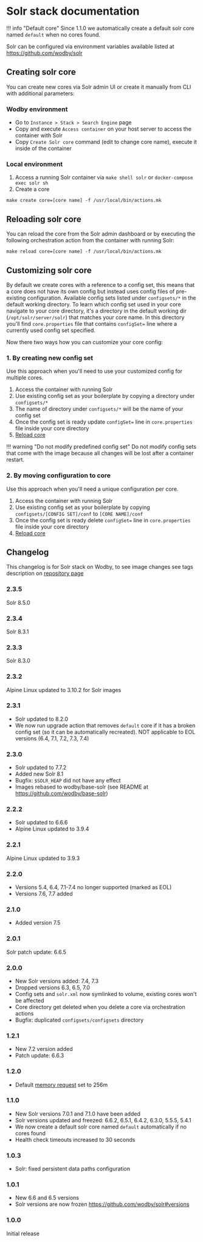 # Solr stack documentation

!!! info "Default core" 
    Since 1.1.0 we automatically create a default solr core named `default` when no cores found.

Solr can be configured via environment variables available listed at https://github.com/wodby/solr

## Creating solr core

You can create new cores via Solr admin UI or create it manually from CLI with additional parameters:

### Wodby environment

* Go to `Instance > Stack > Search Engine` page
* Copy and execute `Access container` on your host server to access the container with Solr
* Copy `Create Solr core` command (edit to change core name), execute it inside of the container

### Local environment

1. Access a running Solr container via `make shell solr` or `docker-compose exec solr sh`
2. Create a core
```shell
make create core=[core name] -f /usr/local/bin/actions.mk
```

## Reloading solr core

You can reload the core from the Solr admin dashboard or by executing the following orchestration action from the container with running Solr:
```shell
make reload core=[core name] -f /usr/local/bin/actions.mk
```  

## Customizing solr core

By default we create cores with a reference to a config set, this means that a core does not have its own config but instead uses config files of pre-existing configuration. Available config sets listed under `configsets/*` in the default working directory. To learn which config set used in your core navigate to your core directory, it's a directory in the default working dir (`/opt/solr/server/solr`) that matches your core name. In this directory you'll find `core.properties` file that contains `configSet=` line where a currently used config set specified.

Now there two ways how you can customize your core config:

### 1. By creating new config set

Use this approach when you'll need to use your customized config for multiple cores. 

1. Access the container with running Solr
2. Use existing config set as your boilerplate by copying a directory under `configsets/*`
3. The name of directory under `configsets/*` will be the name of your config set
4. Once the config set is ready update `configSet=` line in `core.properties` file inside your core directory
5. [Reload core](#reloading-solr-core)

!!! warning "Do not modify predefined config set"
    Do not modify config sets that come with the image because all changes will be lost after a container restart.

### 2. By moving configuration to core

Use this approach when you'll need a unique configuration per core. 

1. Access the container with running Solr
2. Use existing config set as your boilerplate by copying `configsets/[CONFIG SET]/conf` to `[CORE NAME]/conf`
3. Once the config set is ready delete `configSet=` line in `core.properties` file inside your core directory
4. [Reload core](#reloading-solr-core)

## Changelog

This changelog is for Solr stack on Wodby, to see image changes see tags description on [repository page](https://github.com/wodby/solr/releases)

### 2.3.5

Solr 8.5.0 

### 2.3.4

Solr 8.3.1

### 2.3.3

Solr 8.3.0

### 2.3.2

Alpine Linux updated to 3.10.2 for Solr images

### 2.3.1

- Solr updated to 8.2.0
- We now run upgrade action that removes `default` core if it has a broken config set (so it can be automatically recreated). NOT applicable to EOL versions (6.4, 7.1, 7.2, 7.3, 7.4)

### 2.3.0

- Solr updated to 7.7.2
- Added new Solr 8.1 
- Bugfix: `$SOLR_HEAP` did not have any effect
- Images rebased to wodby/base-solr (see README at https://github.com/wodby/base-solr)

### 2.2.2

- Solr updated to 6.6.6
- Alpine Linux updated to 3.9.4

### 2.2.1

Alpine Linux updated to 3.9.3

### 2.2.0

- Versions 5.4, 6.4, 7.1-7.4 no longer supported (marked as EOL)
- Versions 7.6, 7.7 added     

### 2.1.0

* Added version 7.5

### 2.0.1

Solr patch update: 6.6.5

### 2.0.0

* New Solr versions added: 7.4, 7.3 
* Dropped versions 6.3, 6.5, 7.0 
* Config sets and `solr.xml` now symlinked to volume, existing cores won't be affected
* Core directory get deleted when you delete a core via orchestration actions
* Bugfix: duplicated `configsets/configsets` directory

### 1.2.1

* New 7.2 version added
* Patch update: 6.6.3

### 1.2.0

* Default [memory request](../config.md#resources) set to 256m

### 1.1.0

* New Solr versions 7.0.1 and 7.1.0 have been added
* Solr versions updated and freezed: 6.6.2, 6.5.1, 6.4.2, 6.3.0, 5.5.5, 5.4.1
* We now create a default solr core named `default` automatically if no cores found
* Health check timeouts increased to 30 seconds

### 1.0.3

* Solr: fixed persistent data paths configuration

### 1.0.1

* New 6.6 and 6.5 versions
* Solr versions are now frozen https://github.com/wodby/solr#versions

### 1.0.0

Initial release
